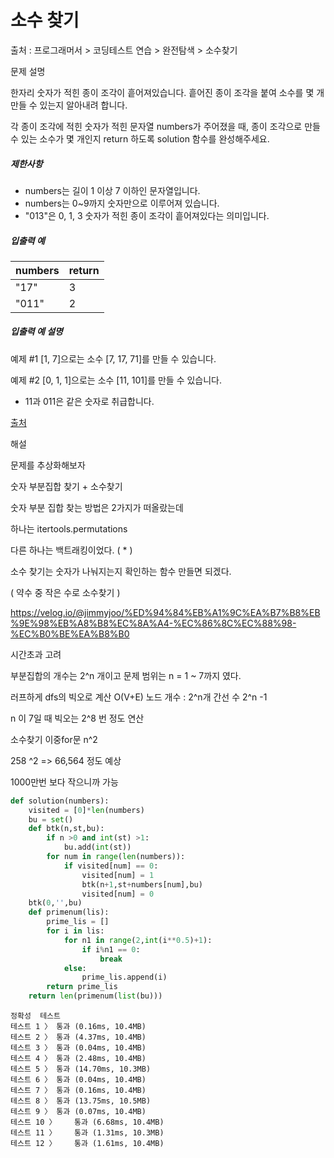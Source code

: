 # 소수 찾기

출처 : 프로그래머서 > 코딩테스트 연습 > 완전탐색 > 소수찾기

문제 설명

한자리 숫자가 적힌 종이 조각이 흩어져있습니다. 흩어진 종이 조각을 붙여 소수를 몇 개 만들 수 있는지 알아내려 합니다.

각 종이 조각에 적힌 숫자가 적힌 문자열 numbers가 주어졌을 때, 종이 조각으로 만들 수 있는 소수가 몇 개인지 return 하도록 solution 함수를 완성해주세요.

##### 제한사항

- numbers는 길이 1 이상 7 이하인 문자열입니다.
- numbers는 0~9까지 숫자만으로 이루어져 있습니다.
- "013"은 0, 1, 3 숫자가 적힌 종이 조각이 흩어져있다는 의미입니다.

##### 입출력 예

| numbers | return |
| ------- | ------ |
| "17"    | 3      |
| "011"   | 2      |

##### 입출력 예 설명

예제 #1
[1, 7]으로는 소수 [7, 17, 71]를 만들 수 있습니다.

예제 #2
[0, 1, 1]으로는 소수 [11, 101]를 만들 수 있습니다.

- 11과 011은 같은 숫자로 취급합니다.

[출처](http://2009.nwerc.eu/results/nwerc09.pdf)



해설

문제를 추상화해보자

숫자 부분집합 찾기 + 소수찾기

숫자 부분 집합 찾는 방법은 2가지가 떠올랐는데 

하나는 itertools.permutations 

다른 하나는 백트래킹이었다. ( * )

소수 찾기는 숫자가 나눠지는지 확인하는 함수 만들면 되겠다.

( 약수 중 작은 수로 소수찾기 )

https://velog.io/@jimmyjoo/%ED%94%84%EB%A1%9C%EA%B7%B8%EB%9E%98%EB%A8%B8%EC%8A%A4-%EC%86%8C%EC%88%98-%EC%B0%BE%EA%B8%B0



시간초과 고려

부분집합의 개수는 2^n 개이고 문제 범위는 n = 1 ~ 7까지 였다.

러프하게 dfs의 빅오로 계산 O(V+E) 노드 개수 : 2^n개 간선 수 2^n -1 

n 이 7일 때 빅오는 2^8 번 정도 연산 

소수찾기 이중for문 n^2 

258 ^2 => 66,564 정도 예상

1000만번 보다 작으니까 가능  







```python
def solution(numbers):
    visited = [0]*len(numbers)
    bu = set()
    def btk(n,st,bu):
        if n >0 and int(st) >1:
            bu.add(int(st))
        for num in range(len(numbers)):
            if visited[num] == 0:
                visited[num] = 1
                btk(n+1,st+numbers[num],bu)
                visited[num] = 0
    btk(0,'',bu)
    def primenum(lis):
        prime_lis = []
        for i in lis:
            for n1 in range(2,int(i**0.5)+1):
                if i%n1 == 0:
                    break
            else:
                prime_lis.append(i)
        return prime_lis
    return len(primenum(list(bu)))
```



```
정확성  테스트
테스트 1 〉	통과 (0.16ms, 10.4MB)
테스트 2 〉	통과 (4.37ms, 10.4MB)
테스트 3 〉	통과 (0.04ms, 10.4MB)
테스트 4 〉	통과 (2.48ms, 10.4MB)
테스트 5 〉	통과 (14.70ms, 10.3MB)
테스트 6 〉	통과 (0.04ms, 10.4MB)
테스트 7 〉	통과 (0.16ms, 10.4MB)
테스트 8 〉	통과 (13.75ms, 10.5MB)
테스트 9 〉	통과 (0.07ms, 10.4MB)
테스트 10 〉	통과 (6.68ms, 10.4MB)
테스트 11 〉	통과 (1.31ms, 10.3MB)
테스트 12 〉	통과 (1.61ms, 10.4MB)
```

